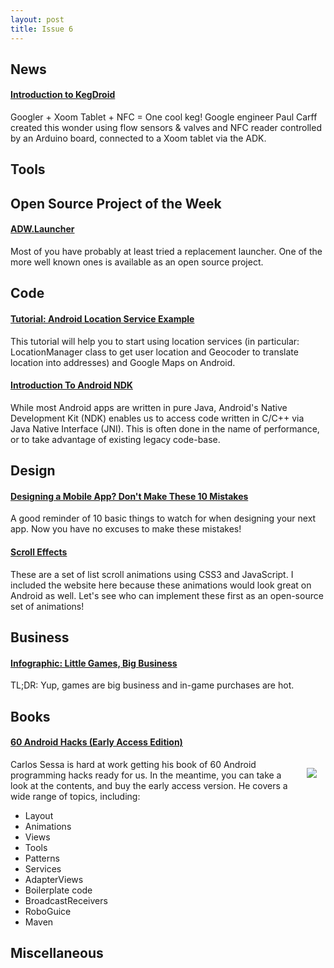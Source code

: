```yaml
---
layout: post
title: Issue 6
---
```

## News

#### [Introduction to KegDroid](http://www.youtube.com/watch?v=2pj8FHxzFvI)
Googler + Xoom Tablet + NFC = One cool keg! Google engineer Paul Carff created this wonder using flow sensors & valves and NFC reader controlled by an Arduino board, connected to a Xoom tablet via the ADK. 

## Tools

## Open Source Project of the Week
#### [ADW.Launcher](http://code.google.com/p/adw-launcher-android/)
Most of you have probably at least tried a replacement launcher. One of the more well known ones is available as an open source project.

## Code

#### [Tutorial: Android Location Service Example](http://marakana.com/s/tutorial_android_location_service_example,311/index.html)
This tutorial will help you to start using location services (in particular: LocationManager class to get user location and Geocoder to translate location into addresses) and Google Maps on Android.

#### [Introduction To Android NDK](http://marakana.com/s/introduction_to_ndk,1153/index.html)
While most Android apps are written in pure Java, Android's Native Development Kit (NDK) enables us to access code written in C/C++ via Java Native Interface (JNI). This is often done in the name of performance, or to take advantage of existing legacy code-base.

## Design

#### [Designing a Mobile App? Don't Make These 10 Mistakes](http://mashable.com/2012/04/11/mobile-app-design-tips/)
A good reminder of 10 basic things to watch for when designing your next app. Now you have no excuses to make these mistakes! 

#### [Scroll Effects](http://lab.hakim.se/scroll-effects/)
These are a set of list scroll animations using CSS3 and JavaScript. I included the website here because these animations would look great on Android as well. Let's see who can implement these first as an open-source set of animations!

## Business

#### [Infographic: Little Games, Big Business](http://www.businessdegree.net/little-games-big-business/)
TL;DR: Yup, games are big business and in-game purchases are hot.

## Books

#### [60 Android Hacks (Early Access Edition)](http://manning.com/sessa/)
<img style="float:right; margin:1em;" src="http://manning.com/sessa/sessa_cover150.jpg" />
Carlos Sessa is hard at work getting his book of 60 Android programming hacks ready for us. In the meantime, you can take a look at the contents, and buy the early access version. He covers a wide range of topics, including: 

* Layout
* Animations
* Views
* Tools
* Patterns
* Services
* AdapterViews
* Boilerplate code
* BroadcastReceivers
* RoboGuice
* Maven

## Miscellaneous

